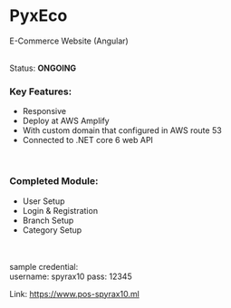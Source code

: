 # PyxEco

E-Commerce Website (Angular)

<br>
Status: <strong> ONGOING </strong>
<h3>Key Features:</h3>
<ul>
  <li> Responsive </li>
  <li> Deploy at AWS Amplify </li>
  <li> With custom domain that configured in AWS route 53 </li>
  <li> Connected to .NET core 6 web API </li>
</ul>
<br>
<h3> Completed Module: </h3>
<ul>
<li> User Setup </li>
<li> Login & Registration </li>
<li> Branch Setup </li>
<li> Category Setup </li>
</ul>
<br> <br>
sample credential: <br>
username: spyrax10 pass: 12345

Link: https://www.pos-spyrax10.ml


